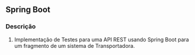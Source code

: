 ## Spring Boot

### Descrição
1. Implementação de Testes para uma API REST usando Spring Boot para um fragmento de um sistema de Transportadora.

